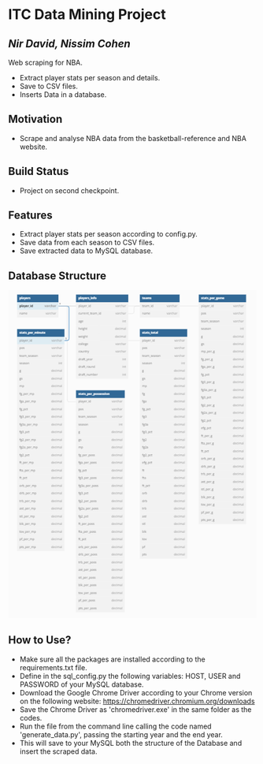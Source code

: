 # ITC Data Mining Project
## _Nir David, Nissim Cohen_



Web scraping for NBA.

- Extract player stats per season and details.
- Save to CSV files.
- Inserts Data in a database.

## Motivation
- Scrape and analyse NBA data from the basketball-reference and NBA website.

## Build Status
- Project on second checkpoint.

## Features
- Extract player stats per season according to config.py.
- Save data from each season to CSV files.
- Save extracted data to MySQL database.

## Database Structure
![img.png](img.png)

## How to Use?
- Make sure all the packages are installed according to the requirements.txt file.
- Define in the sql_config.py the following variables: HOST, USER and PASSWORD of your MySQL database.
- Download the Google Chrome Driver according to your Chrome version on the following website: https://chromedriver.chromium.org/downloads
- Save the Chrome Driver as 'chromedriver.exe' in the same folder as the codes.
- Run the file from the command line calling the code named 'generate_data.py', passing the starting year and the end year.
- This will save to your MySQL both the structure of the Database and insert the scraped data.


